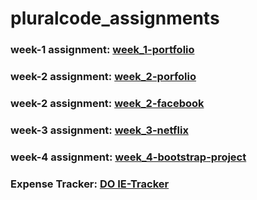# pluralcode_assignments

### week-1 assignment: [week_1-portfolio](https://damian-html-portfolio.netlify.app/)

### week-2 assignment: [week_2-porfolio](https://ugbedam7.github.io/pluralcode_assignments/)

### week-2 assignment: [week_2-facebook](https://damian-fb-login.netlify.app/)

### week-3 assignment: [week_3-netflix](https://damian-netflx.netlify.app/)
### week-4 assignment: [week_4-bootstrap-project](https://damian-bootstrap-project.netlify.app/)
### Expense Tracker: [DO IE-Tracker](https://do-expense-tracker.netlify.app/)
